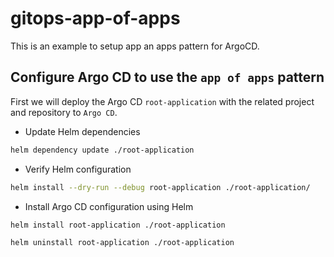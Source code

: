 # gitops-app-of-apps

This is an example to setup app an apps pattern for ArgoCD.

## Configure Argo CD to use the `app of apps` pattern

First we will deploy the Argo CD `root-application` with the related project and repository to `Argo CD`.

* Update Helm dependencies

```sh
helm dependency update ./root-application
```

* Verify Helm configuration

```sh
helm install --dry-run --debug root-application ./root-application/
```

* Install Argo CD configuration using Helm

```sh
helm install root-application ./root-application
```

```sh
helm uninstall root-application ./root-application
```
